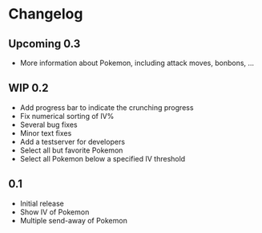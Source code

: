 # Changelog

## Upcoming 0.3
* More information about Pokemon, including attack moves, bonbons, ...

## WIP 0.2
* Add progress bar to indicate the crunching progress
* Fix numerical sorting of IV%
* Several bug fixes
* Minor text fixes
* Add a testserver for developers
* Select all but favorite Pokemon
* Select all Pokemon below a specified IV threshold

## 0.1
* Initial release
* Show IV of Pokemon
* Multiple send-away of Pokemon
